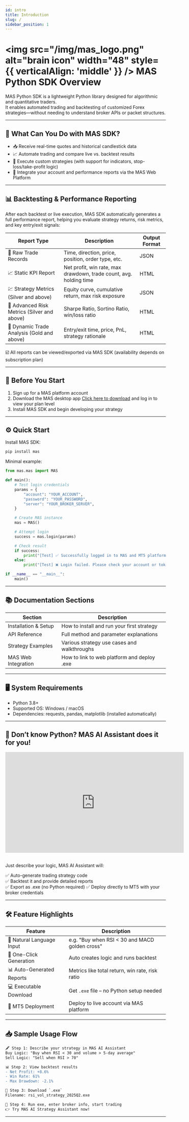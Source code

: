 ```yaml
---
id: intro
title: Introduction
slug: /
sidebar_position: 1
---
```


# <img src="/img/mas_logo.png" alt="brain icon" width="48" style={{ verticalAlign: 'middle' }} /> MAS Python SDK Overview

MAS Python SDK is a lightweight Python library designed for algorithmic and quantitative traders.  
It enables automated trading and backtesting of customized Forex strategies—without needing to understand broker APIs or packet structures.

---

## 🚀 What Can You Do with MAS SDK?

- 📥 Receive real-time quotes and historical candlestick data  
- 📈 Automate trading and compare live vs. backtest results  
- 🧠 Execute custom strategies (with support for indicators, stop-loss/take-profit logic)  
- 🔗 Integrate your account and performance reports via the MAS Web Platform  

---

## 📊 Backtesting & Performance Reporting

After each backtest or live execution, MAS SDK automatically generates a full performance report, helping you evaluate strategy returns, risk metrics, and key entry/exit signals:

| Report Type | Description | Output Format |
|-------------|-------------|----------------|
| 📘 Raw Trade Records | Time, direction, price, position, order type, etc. | JSON |
| 📈 Static KPI Report | Net profit, win rate, max drawdown, trade count, avg. holding time | HTML |
| 💹 Strategy Metrics (Silver and above) | Equity curve, cumulative return, max risk exposure | JSON |
| 🔎 Advanced Risk Metrics (Silver and above) | Sharpe Ratio, Sortino Ratio, win/loss ratio | HTML |
| 🧮 Dynamic Trade Analysis (Gold and above) | Entry/exit time, price, PnL, strategy rationale | HTML |

☑️ All reports can be viewed/exported via MAS SDK (availability depends on subscription plan)

---

## 🧩 Before You Start

1. Sign up for a MAS platform account  
2. Download the MAS desktop app [Click here to download](https://mindaismart.com/) and log in to view your plan level   
3. Install MAS SDK and begin developing your strategy  

---

## ⚙️ Quick Start

Install MAS SDK:

```bash
pip install mas
```

Minimal example:

```python
from mas.mas import MAS

def main():
    # Test login credentials
    params = {
        "account": "YOUR_ACCOUNT",
        "password": "YOUR_PASSWORD",
        "server": "YOUR_BROKER_SERVER",
    }

    # Create MAS instance
    mas = MAS()

    # Attempt login
    success = mas.login(params)

    # Check result
    if success:
        print("[Test] ✅ Successfully logged in to MAS and MT5 platform!")
    else:
        print("[Test] ❌ Login failed. Please check your account or token.")

if __name__ == "__main__":
    main()
```

---

## 📚 Documentation Sections

| Section              | Description                                 |
| -------------------- | ------------------------------------------- |
| Installation & Setup | How to install and run your first strategy  |
| API Reference        | Full method and parameter explanations      |
| Strategy Examples    | Various strategy use cases and walkthroughs |
| MAS Web Integration  | How to link to web platform and deploy .exe |

---

## 🖥️ System Requirements

- Python 3.8+
- Supported OS: Windows / macOS
- Dependencies: requests, pandas, matplotlib (installed automatically)

---

## 🤖 Don’t know Python? MAS AI Assistant does it for you!

<iframe width="560" height="315" src="https://www.youtube.com/embed/WZJoxikns4Q?si=WUG36ZHWNOzRble4" title="YouTube video player" frameborder="0" allow="accelerometer; autoplay; clipboard-write; encrypted-media; gyroscope; picture-in-picture; web-share" referrerpolicy="strict-origin-when-cross-origin" allowfullscreen></iframe>
<br /><br />

Just describe your logic, MAS AI Assistant will:

✅ Auto-generate trading strategy code  
✅ Backtest it and provide detailed reports  
✅ Export as .exe (no Python required)
✅ Deploy directly to MT5 with your broker credentials

---

## 🛠️ Feature Highlights

| Feature                   | Description                                     |
| ------------------------- | ----------------------------------------------- |
| 🧠 Natural Language Input | e.g. "Buy when RSI < 30 and MACD golden cross"  |
| 🔧 One-Click Generation   | Auto creates logic and runs backtest            |
| 📊 Auto-Generated Reports | Metrics like total return, win rate, risk ratio |
| 💻 Executable Download    | Get `.exe` file – no Python setup needed        |
| 🔐 MT5 Deployment         | Deploy to live account via MAS platform         |

---

## 📥 Sample Usage Flow

```diff
🖋 Step 1: Describe your strategy in MAS AI Assistant
Buy Logic: "Buy when RSI < 30 and volume > 5-day average"
Sell Logic: "Sell when RSI > 70"

📊 Step 2: View backtest results
- Net Profit: +8.6%
- Win Rate: 61%
- Max Drawdown: -2.1%

💾 Step 3: Download `.exe`
Filename: rsi_vol_strategy_2025Q2.exe

🔐 Step 4: Run exe, enter broker info, start trading
👉 Try MAS AI Strategy Assistant now!
```

---

<!-- ## 🎥 Recommended Videos

| User Type         | Video Title                                            | Link         |
| ----------------- | ------------------------------------------------------ | ------------ |
| Beginner Traders  | $No-Code Tutorial$ How to Auto-Build Strategy with MAS | 📺 Watch Now |
| Python Developers | $MAS SDK Intro$ Write your First Auto-Trading Strategy | 📺 Watch Now |
| Advanced Users    | $MT5 Live Deployment$ Connect MAS to Your Real Account | 📺 Watch Now | -->


